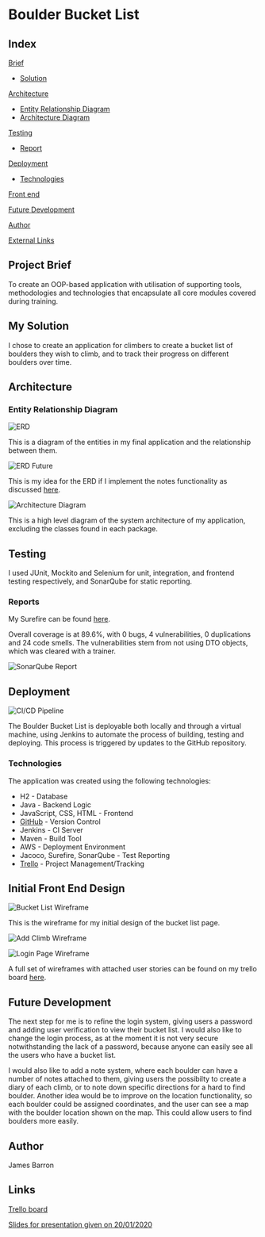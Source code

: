 # Boulder Bucket List

## Index
[Brief](#brief)
 * [Solution](#solution)
 
[Architecture](#architecture)
 * [Entity Relationship Diagram](#erd)
 * [Architecture Diagram](#arch)

[Testing](#testing)
 * [Report](#report)
 
[Deployment](#deployment)
 * [Technologies](#tech)

[Front end](#frontEnd)

[Future Development](#future)

[Author](#author)

[External Links](#links)

<a name="brief"></a>
## Project Brief
 
To create an OOP-based application with utilisation of supporting tools, methodologies and technologies that encapsulate all core modules covered during training.
 
<a name="solution"></a>
## My Solution
 
I chose to create an application for climbers to create a bucket list of boulders they wish to climb, and to track their progress on different boulders over time.

<a name="architecture"></a>
## Architecture

<a name="erd"></a>
### Entity Relationship Diagram
![ERD](/Documentation/erd.png)

This is a diagram of the entities in my final application and the relationship between them.

![ERD Future](/Documentation/erdFuture.png)

This is my idea for the ERD if I implement the notes functionality as discussed [here](#future).

<a name="arch"></a>
![Architecture Diagram](/Documentation/architecture.png)

This is a high level diagram of the system architecture of my application, excluding the classes found in each package.

<a name="testing"></a>
## Testing

I used JUnit, Mockito and Selenium for unit, integration, and frontend testing respectively, and SonarQube for static reporting.

<a name="report"></a>
### Reports

My Surefire can be found [here](/Documentation/SurefireReport.pdf).

Overall coverage is at 89.6%, with 0 bugs, 4 vulnerabilities, 0 duplications and 24 code smells. The vulnerabilities stem from not using DTO objects, which was cleared with a trainer.

![SonarQube Report](/Documentation/SonarQube.png)


<a name="deployment"></a>
## Deployment
![CI/CD Pipeline](/Documentation/CICDPipeline.png)

The Boulder Bucket List is deployable both locally and through a virtual machine, using Jenkins to automate the process of building, testing and deploying. This process is triggered by updates to the GitHub repository.

<a name="tech"></a>
### Technologies

The application was created using the following technologies:
 * H2 - Database
 * Java - Backend Logic
 * JavaScript, CSS, HTML - Frontend
 * [GitHub](https://github.com/j97b/boulder-bucket-list.git) - Version Control
 * Jenkins - CI Server
 * Maven - Build Tool
 * AWS - Deployment Environment
 * Jacoco, Surefire, SonarQube - Test Reporting
 * [Trello](https://trello.com/b/smf3HVHB/bouldering-bucket-list) - Project Management/Tracking

<a name="frontEnd"></a>
## Initial Front End Design
![Bucket List Wireframe](/Documentation/bucketListPage.png)

This is the wireframe for my initial design of the bucket list page.

![Add Climb Wireframe](/Documentation/addClimb.png)


![Login Page Wireframe](/Documentation/loginPage.png)

A full set of wireframes with attached user stories can be found on my trello board [here](https://trello.com/b/smf3HVHB/bouldering-bucket-list).

<a name="future"></a>
## Future Development

The next step for me is to refine the login system, giving users a password and adding user verification to view their bucket list. I would also like to change the login process, as at the moment it is not very secure notwithstanding the lack of a password, because anyone can easily see all the users who have a bucket list.

I would also like to add a note system, where each boulder can have a number of notes attached to them, giving users the possibilty to create a diary of each climb, or to note down specific directions for a hard to find boulder. Another idea would be to improve on the location functionality, so each boulder could be assigned coordinates, and the user can see a map with the boulder location shown on the map. This could allow users to find boulders more easily.

<a name="auth"></a>
## Author

James Barron

<a name="links"></a>
## Links

[Trello board](https://trello.com/b/smf3HVHB/bouldering-bucket-list)

[Slides for presentation given on 20/01/2020](https://drive.google.com/file/d/1jSpfCxke0iwbbhMG-sXShDcBtMZq94Mp/view?usp=sharing)
